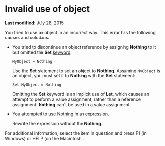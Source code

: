 
# Invalid use of object

 **Last modified:** July 28, 2015

You tried to use an object in an incorrect way. This error has the following causes and solutions:

- You tried to discontinue an object reference by assigning  **Nothing** to it but omitted the **Set** [keyword](b8bdf64f-5920-1ae9-16d0-b26d09524a30.md):
    
  ```
  MyObject = Nothing 
  ```


    Use the  **Set** statement to set an object to **Nothing**. Assuming  `MyObject` is an object, you must set it to **Nothing** with the **Set** statement:
    


  ```
  Set MyObject = Nothing 
  ```


    Omitting the  **Set** keyword is an implicit use of **Let**, which causes an attempt to perform a value assignment, rather than a reference assignment.  **Nothing** can't be used in a value assignment.
    
- You attempted to use Nothing in an  [expression](b8bdf64f-5920-1ae9-16d0-b26d09524a30.md).
    
    Rewrite the expression without the  **Nothing**.
    
For additional information, select the item in question and press F1 (in Windows) or HELP (on the Macintosh).
